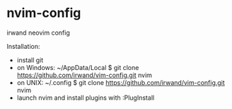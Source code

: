 # nvim-config
irwand neovim config

Installation:
* install git
* on Windows: ~/AppData/Local $ git clone https://github.com/irwand/vim-config.git nvim
* on UNIX:    ~/.config $ git clone https://github.com/irwand/vim-config.git nvim
* launch nvim and install plugins with :PlugInstall
